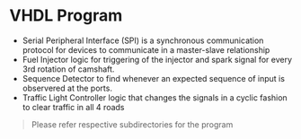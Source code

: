 # VHDL Program
- Serial Peripheral Interface (SPI) is a synchronous communication protocol for devices to communicate in a master-slave relationship
- Fuel Injector logic for triggering of the injector and spark signal for every 3rd rotation of camshaft.
- Sequence Detector to find whenever an expected sequence of input is observered at the ports.
- Traffic Light Controller logic that changes the signals in a cyclic fashion to clear traffic in all 4 roads

> Please refer respective subdirectories for the program
